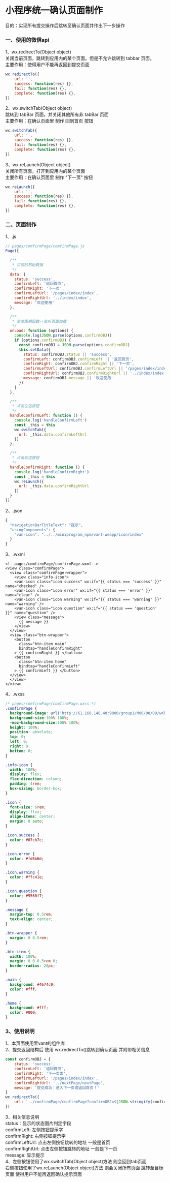 # 小程序统一确认页面制作
目的：实现所有提交操作后跳转至确认页面并作出下一步操作
### 一、使用的微信api
1、wx.redirectTo(Object object) \
关闭当前页面，跳转到应用内的某个页面。但是不允许跳转到 tabbar 页面。\
主要作用：使得用户不能再返回到提交页面
```javascript
wx.redirectTo({
    url: '',
    success: function(res) {},
    fail: function(res) {},
    complete: function(res) {},
})
```
2、wx.switchTab(Object object) \
跳转到 tabBar 页面，并关闭其他所有非 tabBar 页面 \
主要作用：在确认页面里 制作 回到首页 按钮
```javascript
wx.switchTab({
    url: '',
    success: function(res) {},
    fail: function(res) {},
    complete: function(res) {},
})
```
3、wx.reLaunch(Object object) \
关闭所有页面，打开到应用内的某个页面 \
主要作用：在确认页面里 制作 "下一页" 按钮
```javascript
wx.reLaunch({
    url: '',
    success: function(res) {},
    fail: function(res) {},
    complete: function(res) {},
})
```

### 二、页面制作
1、.js
```javascript
// pages/comfirmPage/comfirmPage.js
Page({

  /**
   * 页面的初始数据
   */
  data: {
    status: 'success',
    confirmLeft: '返回首页',
    confirmRight: '下一页',
    confirmLeftUrl: '/pages/index/index',
    confirmRightUrl: '../index/index',
    message: '欢迎使用'
  },

  /**
   * 生命周期函数--监听页面加载
   */
  onLoad: function (options) {
    console.log(JSON.parse(options.confirmOBJ))
    if (options.confirmOBJ) {
      const confirmOBJ = JSON.parse(options.confirmOBJ)
      this.setData({
        status: confirmOBJ.status || 'success',
        confirmLeft: confirmOBJ.confirmLeft || '返回首页',
        confirmRight: confirmOBJ.confirmRight || '下一页',
        confirmLeftUrl: confirmOBJ.confirmLeftUrl || '/pages/index/index',
        confirmRightUrl: confirmOBJ.confirmRightUrl || '../index/index',
        message: confirmOBJ.message || '欢迎使用'
      })
    }
  },

  /**
   * 点击左边按钮
   */
  handleConfirmLeft: function () {
    console.log('handleConfirmLeft')
    const _this = this
    wx.switchTab({
      url: _this.data.confirmLeftUrl
    })
  },

  /**
   * 点击右边按钮
   */
  handleConfirmRight: function () {
    console.log('handleConfirmRight')
    const _this = this
    wx.reLaunch({
      url: _this.data.confirmRightUrl
    })
  }
})
```
2、.json
```javascript
{
  "navigationBarTitleText": "提示",
  "usingComponents": {
    "van-icon": "../../miniprogram_npm/vant-weapp/icon/index"
  }
}
```
3、.wxml
```haml
<!--pages/comfirmPage/comfirmPage.wxml-->
<view class="comfirmPage">
  <view class="comfirmPage-wrapper">
    <view class="info-icon">
    <van-icon class="icon success" wx:if="{{ status === 'success' }}" name="checked" />
    <van-icon class="icon error" wx:if="{{ status === 'error' }}" name="clear" />
    <van-icon class="icon warning" wx:if="{{ status === 'warning' }}" name="warning" />
    <van-icon class="icon question" wx:if="{{ status === 'question' }}" name="question" />
    <view class="message">
      {{ message }}
    </view>
  </view>
  <view class="btn-wrapper">
    <button
      class="btn-item main"
      bindtap="handleConfirmRight"
    > {{ confirmRight }} </button>
    <button
      class="btn-item home"
      bindtap="handleConfirmLeft"
    > {{ confirmLeft }} </button>
  </view>
  </view>
</view>

```
4、.wxss
```css
/* pages/comfirmPage/comfirmPage.wxss */
.comfirmPage {
  background-image: url('http://61.160.148.40:9000/group1/M00/00/00/wKhDWl3gg7mAZbm8AA1rp1SWa_Y136_big.png');
  background-size:100% 100%;
  -moz-background-size:100% 100%;
  height: 100%;
  position: absolute;
  top: 0;
  left: 0;
  right: 0;
  bottom: 0;
}

.info-icon {
  width: 100%;
  display: flex;
  flex-direction: column;
  padding: 4rem;
  box-sizing: border-box;
}

.icon {
  font-size: 6rem;
  display: flex;
  align-items: center;
  margin: 0 auto;
}

.icon.success {
  color: #07cb7c;
}

.icon.error {
  color: #fd6b6d;
}

.icon.warning {
  color: #ffc41e;
}

.icon.question {
  color: #5560f7;
}

.message {
  margin-top: 0.5rem;
  text-align: center;
}

.btn-wrapper {
  margin: 0 0.5rem;
}

.btn-item {
  width: 100%;
  margin: 0 0 0.5rem 0;
  border-radius: 28px;
}

.main {
  background: #4674c9;
  color: #fff;
}

.home {
  background: #fff;
  color: #000;
}
```

### 3、使用说明
1、本页面使用里vant的组件库 \
2、提交返回结构后 使用 wx.redirectTo()跳转到确认页面 并附带相关信息
```javascript
const confirmOBJ = {
    status: 'success',
    confirmLeft: '返回首页',
    confirmRight: '下一页面',
    confirmLeftUrl: '/pages/index/index',
    confirmRightUrl: '../nextPage/nextPage',
    message: '提交成功！进入下一页或返回首页！'
}
wx.redirectTo({
    url: `../confirmPage/confirmPage?confirmOBJ=${JSON.stringify(confirmOBJ)}`,
})
```
3、相关信息说明 \
status：显示的状态图片判定字段 \
confirmLeft: 左侧按钮提示字 \
confirmRight: 右侧按钮提示字 \
confirmLeftUrl: 点击左侧按钮跳转的地址 一般是首页 \
confirmRightUrl: 点击左侧按钮跳转的地址 一般是下一页 \
message: 显示提示 \
4、左侧按钮使用了wx.switchTab(Object object)方法 则会回到tab页面 \
右侧按钮使用了wx.reLaunch(Object object)方法 则会关闭所有页面 跳转至目标页面 使得用户不能再返回确认提示页面

